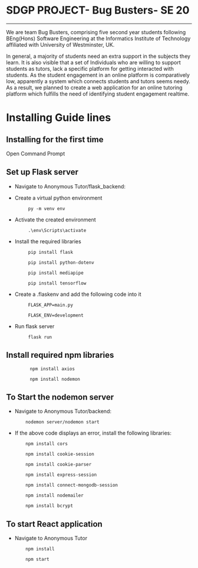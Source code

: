 # SDGP PROJECT- Bug Busters- SE 20
------------------------------------

We are team Bug Busters, comprising five second year students following BEng(Hons) Software Engineering at the Informatics Institute of Technology affiliated with University of Westminster, UK. 

In general, a majority of students need an extra support in the subjects they learn. It is also visible that a set of Individuals who are willing to support students as tutors, lack a specific platform for getting interacted with students. As the student engagement in an online platform is comparatively low, apparently a system which connects students and tutors seems needy. As a result, we planned to create a web application for an online tutoring platform which fulfills the need of identifying student engagement realtime.



# Installing Guide lines


## Installing for the first time



Open Command Prompt

Set up Flask server
------------------------------------
 
  * Navigate to Anonymous Tutor/flask_backend:

  * Create a virtual python environment
 
 
             py -m venv env

  * Activate the created environment
 
 
             .\env\Scripts\activate

  * Install the required libraries
 
 
             pip install flask
 
             pip install python-dotenv
 
             pip install mediapipe
 
             pip install tensorflow
 
 

  * Create a .flaskenv and add the following code into it


             FLASK_APP=main.py
                        
             FLASK_ENV=development

  * Run flask server


             flask run
  

 Install required npm libraries
------------------------------------


             npm install axios             
           
             npm install nodemon
 
To Start the nodemon server
------------------------------------

  * Navigate to Anonymous Tutor/backend:


            nodemon server/nodemon start
  
  * If the above code displays an error, install the following libraries:


            npm install cors

            npm install cookie-session

            npm install cookie-parser

            npm install express-session

            npm install connect-mongodb-session

            npm install nodemailer

            npm install bcrypt
            
  
To start React application  
------------------------------------

  * Navigate to Anonymous Tutor  


            npm install

            npm start



